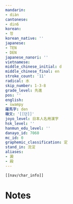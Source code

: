 ```yaml
---
mandarin:
- diàn
cantonese:
- din6
korean:
- 정
korean_native: ''
japanese:
- TEN
- DEN
japanese_nanori: ''
vietnamese:
middle_chinese_initial: d
middle_chinese_final: en
stroke_count: '11'
radical: 水
skip_number: 1-3-8
grade_level: 先進
pos: ''
english:
- swampy
羅馬字: den
韓文: '[[던]]'
joyo_level: 日本人名用漢字
hsk_level: ''
hanmun_edu_level: ''
danayo_id: 7060
mc_id: 0
graphemic_classification: 定
stand_in: 沈淀
aliases:
- 澱
- 殿
---
```

```meta-bind-embed
[[nav/char_info]]
```

# Notes
